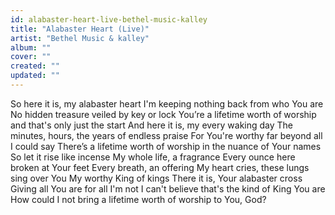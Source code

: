 ```yaml
---
id: alabaster-heart-live-bethel-music-kalley
title: "Alabaster Heart (Live)"
artist: "Bethel Music & kalley"
album: ""
cover: ""
created: ""
updated: ""
---
```


So here it is, my alabaster heart
I'm keeping nothing back from who You are
No hidden treasure veiled by key or lock
You’re a lifetime worth of worship and that's only just the start
And here it is, my every waking day
The minutes, hours, the years of endless praise
For You're worthy far beyond all I could say
There’s a lifetime worth of worship in the nuance of Your names
So let it rise like incense
My whole life, a fragrance
Every ounce here broken at Your feet
Every breath, an offering
My heart cries, these lungs sing over You
My worthy King of kings
There it is, Your alabaster cross
Giving all You are for all I'm not
I can't believe that's the kind of King You are
How could I not bring a lifetime worth of worship to You, God?